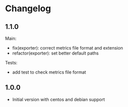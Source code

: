 Changelog
=========

1.1.0
-----

Main:

- fix(exporter): correct metrics file format and extension
- refactor(exporter): set better default paths

Tests:

- add test to check metrics file format

1.0.0
-----

- Initial version with centos and debian support
